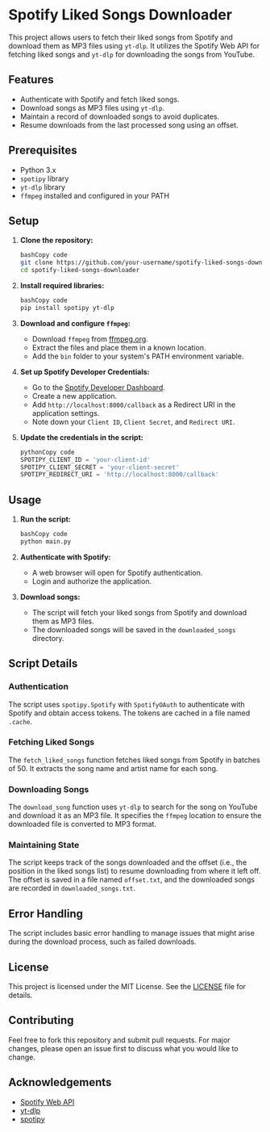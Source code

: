 # Spotify Liked Songs Downloader

This project allows users to fetch their liked songs from Spotify and download them as MP3 files using `yt-dlp`. It utilizes the Spotify Web API for fetching liked songs and `yt-dlp` for downloading the songs from YouTube.

## Features

- Authenticate with Spotify and fetch liked songs.
- Download songs as MP3 files using `yt-dlp`.
- Maintain a record of downloaded songs to avoid duplicates.
- Resume downloads from the last processed song using an offset.

## Prerequisites

- Python 3.x
- `spotipy` library
- `yt-dlp` library
- `ffmpeg` installed and configured in your PATH

## Setup

1. **Clone the repository:**
    
    ```bash
    bashCopy code
    git clone https://github.com/your-username/spotify-liked-songs-downloader.git
    cd spotify-liked-songs-downloader
    
    ```
    
2. **Install required libraries:**
    
    ```bash
    bashCopy code
    pip install spotipy yt-dlp
    
    ```
    
3. **Download and configure `ffmpeg`:**
    - Download `ffmpeg` from [ffmpeg.org](https://ffmpeg.org/download.html).
    - Extract the files and place them in a known location.
    - Add the `bin` folder to your system's PATH environment variable.
4. **Set up Spotify Developer Credentials:**
    - Go to the [Spotify Developer Dashboard](https://developer.spotify.com/dashboard/applications).
    - Create a new application.
    - Add `http://localhost:8000/callback` as a Redirect URI in the application settings.
    - Note down your `Client ID`, `Client Secret`, and `Redirect URI`.
5. **Update the credentials in the script:**
    
    ```python
    pythonCopy code
    SPOTIPY_CLIENT_ID = 'your-client-id'
    SPOTIPY_CLIENT_SECRET = 'your-client-secret'
    SPOTIPY_REDIRECT_URI = 'http://localhost:8000/callback'
    
    ```
    

## Usage

1. **Run the script:**
    
    ```bash
    bashCopy code
    python main.py
    
    ```
    
2. **Authenticate with Spotify:**
    - A web browser will open for Spotify authentication.
    - Login and authorize the application.
3. **Download songs:**
    - The script will fetch your liked songs from Spotify and download them as MP3 files.
    - The downloaded songs will be saved in the `downloaded_songs` directory.

## Script Details

### Authentication

The script uses `spotipy.Spotify` with `SpotifyOAuth` to authenticate with Spotify and obtain access tokens. The tokens are cached in a file named `.cache`.

### Fetching Liked Songs

The `fetch_liked_songs` function fetches liked songs from Spotify in batches of 50. It extracts the song name and artist name for each song.

### Downloading Songs

The `download_song` function uses `yt-dlp` to search for the song on YouTube and download it as an MP3 file. It specifies the `ffmpeg` location to ensure the downloaded file is converted to MP3 format.

### Maintaining State

The script keeps track of the songs downloaded and the offset (i.e., the position in the liked songs list) to resume downloading from where it left off. The offset is saved in a file named `offset.txt`, and the downloaded songs are recorded in `downloaded_songs.txt`.

## Error Handling

The script includes basic error handling to manage issues that might arise during the download process, such as failed downloads.

## License

This project is licensed under the MIT License. See the [LICENSE](notion://www.notion.so/LICENSE) file for details.

## Contributing

Feel free to fork this repository and submit pull requests. For major changes, please open an issue first to discuss what you would like to change.

## Acknowledgements

- [Spotify Web API](https://developer.spotify.com/documentation/web-api/)
- [yt-dlp](https://github.com/yt-dlp/yt-dlp)
- [spotipy](https://spotipy.readthedocs.io/)
